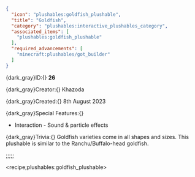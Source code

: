 ```json
{
  "icon": "plushables:goldfish_plushable",
  "title": "Goldfish",
  "category": "plushables:interactive_plushables_category",
  "associated_items": [
    "plushables:goldfish_plushable"
  ],
  "required_advancements": [
    "minecraft:plushables/got_builder"
  ]
}
```

{dark_gray}ID:{} **26** 

{dark_gray}Creator:{} Khazoda 

{dark_gray}Created:{} 8th August 2023 


{dark_gray}Special Features:{} 
- Interaction - Sound & particle effects

{dark_gray}Trivia:{} Goldfish varieties come in all shapes and sizes. This plushable is similar to the Ranchu/Buffalo-head goldfish.


;;;;;

<recipe;plushables:goldfish_plushable>


